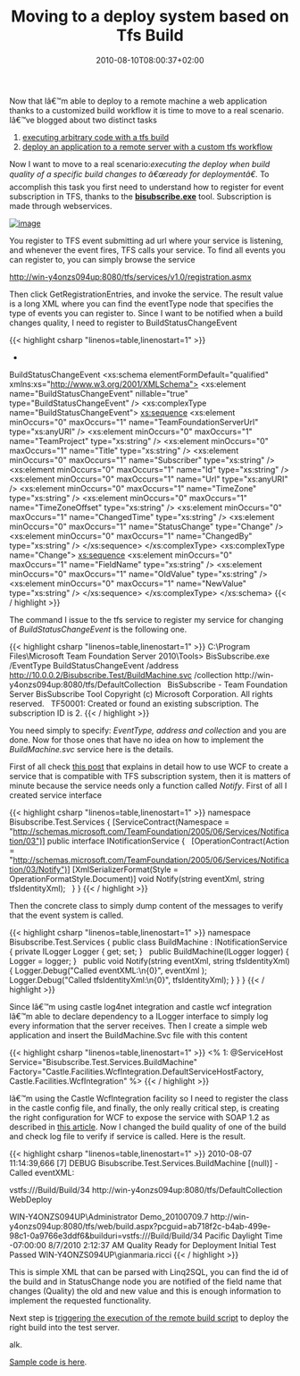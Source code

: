 ﻿---
title: "Moving to a deploy system based on Tfs Build"
description: ""
date: 2010-08-10T08:00:37+02:00
draft: false
tags: [TFS Build]
categories: [Team Foundation Server]
---
Now that Iâ€™m able to deploy to a remote machine a web application thanks to a customized build workflow it is time to move to a real scenario. Iâ€™ve blogged about two distinct tasks

1. [executing arbitrary code with a tfs build](http://www.codewrecks.com/blog/index.php/2010/07/07/use-tfs-2010-build-to-execute-arbitrary-task/)
2. [deploy an application to a remote server with a custom tfs workflow](http://www.codewrecks.com/blog/index.php/2010/07/10/deploy-remotely-with-tfs-build/)

Now I want to move to a real scenario:*executing the deploy when build quality of a specific build changes to â€œready for deploymentâ€.* To accomplish this task you first need to understand how to register for event subscription in TFS, thanks to the  **[bisubscribe.exe](http://msdn.microsoft.com/en-us/magazine/cc507647.aspx)** tool. Subscription is made through webservices.

[![image](https://www.codewrecks.com/blog/wp-content/uploads/2010/08/image_thumb1.png "image")](https://www.codewrecks.com/blog/wp-content/uploads/2010/08/image1.png)

You register to TFS event submitting ad url where your service is listening, and whenever the event fires, TFS calls your service. To find all events you can register to, you can simply browse the service

[http://win-y4onzs094up:8080/tfs/services/v1.0/registration.asmx](http://win-y4onzs094up:8080/tfs/services/v1.0/registration.asmx "http://win-y4onzs094up:8080/tfs/services/v1.0/registration.asmx")

Then click GetRegistrationEntries, and invoke the service. The result value is a long XML where you can find the eventType node that specifies the type of events you can register to. Since I want to be notified when a build changes quality, I need to register to BuildStatusChangeEvent

{{< highlight csharp "linenos=table,linenostart=1" >}}
- <EventType>
<Name>BuildStatusChangeEvent</Name>
<Schema><?xml version="1.0" encoding="utf-8"?>
<xs:schema elementFormDefault="qualified" xmlns:xs="http://www.w3.org/2001/XMLSchema">
<xs:element name="BuildStatusChangeEvent" nillable="true" type="BuildStatusChangeEvent" />
<xs:complexType name="BuildStatusChangeEvent">
<xs:sequence>
<xs:element minOccurs="0" maxOccurs="1" name="TeamFoundationServerUrl" type="xs:anyURI" />
<xs:element minOccurs="0" maxOccurs="1" name="TeamProject" type="xs:string" />
<xs:element minOccurs="0" maxOccurs="1" name="Title" type="xs:string" />
<xs:element minOccurs="0" maxOccurs="1" name="Subscriber" type="xs:string" />
<xs:element minOccurs="0" maxOccurs="1" name="Id" type="xs:string" />
<xs:element minOccurs="0" maxOccurs="1" name="Url" type="xs:anyURI" />
<xs:element minOccurs="0" maxOccurs="1" name="TimeZone" type="xs:string" />
<xs:element minOccurs="0" maxOccurs="1" name="TimeZoneOffset" type="xs:string" />
<xs:element minOccurs="0" maxOccurs="1" name="ChangedTime" type="xs:string" />
<xs:element minOccurs="0" maxOccurs="1" name="StatusChange" type="Change" />
<xs:element minOccurs="0" maxOccurs="1" name="ChangedBy" type="xs:string" />
</xs:sequence>
</xs:complexType>
<xs:complexType name="Change">
<xs:sequence>
<xs:element minOccurs="0" maxOccurs="1" name="FieldName" type="xs:string" />
<xs:element minOccurs="0" maxOccurs="1" name="OldValue" type="xs:string" />
<xs:element minOccurs="0" maxOccurs="1" name="NewValue" type="xs:string" />
</xs:sequence>
</xs:complexType>
</xs:schema>
</Schema>
</EventType>
{{< / highlight >}}

The command I issue to the tfs service to register my service for changing of *BuildStatusChangeEvent* is the following one.

{{< highlight csharp "linenos=table,linenostart=1" >}}
C:\Program Files\Microsoft Team Foundation Server 2010\Tools>
BisSubscribe.exe
/EventType BuildStatusChangeEvent
/address http://10.0.0.2/Bisubscribe.Test/BuildMachine.svc
/collection http://win-y4onzs094up:8080/tfs/DefaultCollection
 
BisSubscribe - Team Foundation Server BisSubscribe Tool
Copyright (c) Microsoft Corporation.  All rights reserved.
 
TF50001:  Created or found an existing subscription. The subscription ID is 2.
{{< / highlight >}}

You need simply to specify: *EventType, address and collection* and you are done. Now for those ones that have no idea on how to implement the *BuildMachine.svc* service here is the details.

First of all check [this post](http://mskold.blogspot.com/2010/02/upgrading-tfs-event-subscriptions-to.html) that explains in detail how to use WCF to create a service that is compatible with TFS subscription system, then it is matters of minute because the service needs only a function called *Notify*. First of all I created service interface

{{< highlight csharp "linenos=table,linenostart=1" >}}
namespace Bisubscribe.Test.Services
{
[ServiceContract(Namespace = "http://schemas.microsoft.com/TeamFoundation/2005/06/Services/Notification/03")]
public interface INotificationService
{
 
[OperationContract(Action = "http://schemas.microsoft.com/TeamFoundation/2005/06/Services/Notification/03/Notify")]
[XmlSerializerFormat(Style = OperationFormatStyle.Document)]
void Notify(string eventXml, string tfsIdentityXml);
 
}
}
{{< / highlight >}}

Then the concrete class to simply dump content of the messages to verify that the event system is called.

{{< highlight csharp "linenos=table,linenostart=1" >}}
namespace Bisubscribe.Test.Services
{
public class BuildMachine : INotificationService
{
private ILogger Logger { get; set; }
 
public BuildMachine(ILogger logger)
{
Logger = logger;
}
 
public void Notify(string eventXml, string tfsIdentityXml)
{
Logger.Debug("Called eventXML:\n{0}",  eventXml );
Logger.Debug("Called tfsIdentityXml:\n{0}", tfsIdentityXml);
}
}
}
{{< / highlight >}}

Since Iâ€™m using castle log4net integration and castle wcf integration Iâ€™m able to declare dependency to a ILogger interface to simply log every information that the server receives. Then I create a simple web application and insert the BuildMachine.Svc file with this content

{{< highlight csharp "linenos=table,linenostart=1" >}}
<%   1:  @ServiceHost Service="Bisubscribe.Test.Services.BuildMachine"
Factory="Castle.Facilities.WcfIntegration.DefaultServiceHostFactory, Castle.Facilities.WcfIntegration"
%>
{{< / highlight >}}

Iâ€™m using the Castle WcfIntegration facility so I need to register the class in the castle config file, and finally, the only really critical step, is creating the right configuration for WCF to expose the service with SOAP 1.2 as described in [this article](http://mskold.blogspot.com/2010/02/upgrading-tfs-event-subscriptions-to.html). Now I changed the build quality of one of the build and check log file to verify if service is called. Here is the result.

{{< highlight csharp "linenos=table,linenostart=1" >}}
2010-08-07 11:14:39,666 [7] DEBUG Bisubscribe.Test.Services.BuildMachine [(null)] - Called eventXML:
<?xml version="1.0" encoding="utf-16"?><BuildStatusChangeEvent xmlns:xsi="http://www.w3.org/2001/XMLSchema-instance" xmlns:xsd="http://www.w3.org/2001/XMLSchema">
<BuildUri>vstfs:///Build/Build/34</BuildUri>
<TeamFoundationServerUrl>http://win-y4onzs094up:8080/tfs/DefaultCollection</TeamFoundationServerUrl>
<TeamProject>WebDeploy</TeamProject>
<Title>WebDeploy Build Demo_20100709.7 Quality Changed To Initial Test Passed</Title>
<Subscriber>WIN-Y4ONZS094UP\Administrator</Subscriber>
<Id>Demo_20100709.7</Id>
<Url>http://win-y4onzs094up:8080/tfs/web/build.aspx?pcguid=ab718f2c-b4ab-499e-98c1-0a9766e3ddf6&amp;builduri=vstfs:///Build/Build/34</Url>
<TimeZone>Pacific Daylight Time</TimeZone>
<TimeZoneOffset>-07:00:00</TimeZoneOffset>
<ChangedTime>8/7/2010 2:12:37 AM</ChangedTime>
<StatusChange>
<FieldName>Quality</FieldName>
<OldValue>Ready for Deployment</OldValue>
<NewValue>Initial Test Passed</NewValue>
</StatusChange>
<ChangedBy>WIN-Y4ONZS094UP\gianmaria.ricci</ChangedBy>
</BuildStatusChangeEvent>
{{< / highlight >}}

This is simple XML that can be parsed with Linq2SQL, you can find the id of the build and in StatusChange node you are notified of the field name that changes (Quality) the old and new value and this is enough information to implement the requested functionality.

Next step is [triggering the execution of the remote build script](http://www.codewrecks.com/blog/index.php/2010/07/10/deploy-remotely-with-tfs-build/) to deploy the right build into the test server.

alk.

[Sample code is here](http://www.codewrecks.com/Files/bisubscribe.zip).
